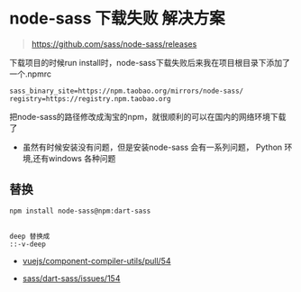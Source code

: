 #  node-sass 下载失败 解决方案

>https://github.com/sass/node-sass/releases

下载项目的时候run install时，node-sass下载失败后来我在项目根目录下添加了一个.npmrc

```
sass_binary_site=https://npm.taobao.org/mirrors/node-sass/
registry=https://registry.npm.taobao.org
```

把node-sass的路径修改成淘宝的npm，就很顺利的可以在国内的网络环境下载了


- 虽然有时候安装没有问题，但是安装node-sass 会有一系列问题， Python 环境,还有windows 各种问题




## 替换


```
npm install node-sass@npm:dart-sass 


deep 替换成
::-v-deep
```

- [vuejs/component-compiler-utils/pull/54](https://github.com/vuejs/component-compiler-utils/pull/54)

- [sass/dart-sass/issues/154](https://github.com/sass/dart-sass/issues/154)
